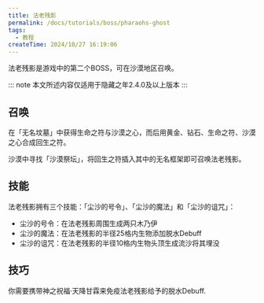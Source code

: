 ```yaml
---
title: 法老残影
permalink: /docs/tutorials/boss/pharaohs-ghost
tags:
  - 教程
createTime: 2024/10/27 16:19:06
---
```

法老残影是游戏中的第二个BOSS，可在沙漠地区召唤。

::: note
本文所述内容仅适用于隐藏之年2.4.0及以上版本
:::

## 召唤
在「无名坟墓」中获得生命之符与沙漠之心，而后用黄金、钻石、生命之符、沙漠之心合成回生之符。

沙漠中寻找「沙漠祭坛」，将回生之符插入其中的无名框架即可召唤法老残影。

## 技能
法老残影拥有三个技能：「尘沙的号令」、「尘沙的魔法」和「尘沙的诅咒」：

- 尘沙的号令：在法老残影周围生成两只木乃伊
- 尘沙的魔法：在法老残影的半径25格内生物添加脱水Debuff
- 尘沙的诅咒：在法老残影的半径10格内生物头顶生成流沙将其埋没

## 技巧
你需要携带神之祝福·天降甘霖来免疫法老残影给予的脱水Debuff.